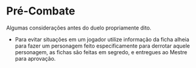 # Pré-Combate

Algumas considerações antes do duelo propriamente dito.

* Para evitar situações em um jogador utilize informação da ficha alheia para fazer um personagem feito especificamente para derrotar aquele personagem, as fichas são feitas em segredo, e entregues ao Mestre para aprovação.
